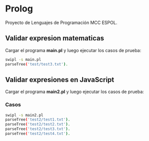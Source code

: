 # Prolog
Proyecto de Lenguajes de Programación MCC ESPOL.

## Validar expresion matematicas

Cargar el programa **main.pl** y luego ejecutar los casos de prueba:

```sh
swipl -s main.pl
parseTree('test/test3.txt'). 
```

## Validar expresiones en JavaScript

Cargar el programa **main2.pl** y luego ejecutar los casos de prueba:

### Casos

```sh
swipl -s main2.pl
parseTree('test2/test1.txt').
parseTree('test2/test2.txt'). 
parseTree('test2/test3.txt'). 
parseTree('test2/test4.txt'). 
```
